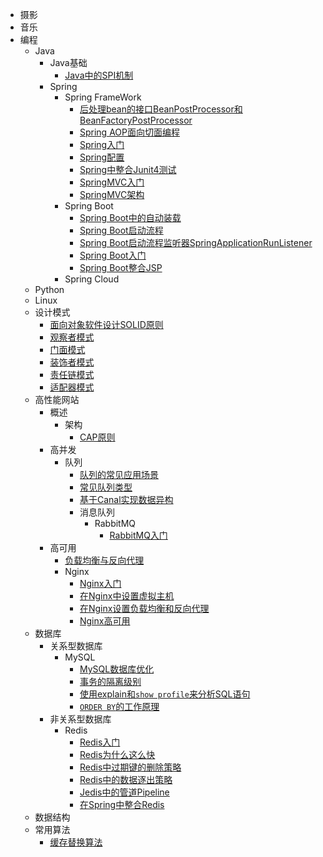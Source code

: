 - 摄影
- 音乐
- 编程
  - Java
    - Java基础
      - [Java中的SPI机制](./docs/programming/java/Java_base/SPI_specification_in_Java.md)
    - Spring
      - Spring FrameWork
        - [后处理bean的接口BeanPostProcessor和BeanFactoryPostProcessor](./docs/programming/java/spring/spring_framework/Post-processing_bean_interfaces_BeanPostProcessor_and_BeanFactoryPostProcessor.md)
        - [Spring AOP面向切面编程](./docs/programming/java/spring/spring_framework/Spring_AOP-Aspect_Oriented_Programming.md)
        - [Spring入门](./docs/programming/java/spring/spring_framework/Getting_started_with_Spring.md)
        - [Spring配置](./docs/programming/java/spring/spring_framework/Spring_configuration.md)
        - [Spring中整合Junit4测试](./docs/programming/java/spring/spring_framework/Test_with_Junit4_in_Spring.md)
        - [SpringMVC入门](./docs/programming/java/spring/spring_framework/Getting_started_with_SpringMVC.md)
        - [SpringMVC架构](./docs/programming/java/spring/spring_framework/SpringMVC_architecture.md)
      - Spring Boot
        - [Spring Boot中的自动装载](./docs/programming/java/spring/spring_boot/Automatic_loading_mechanism_in_Spring_Boot.md)
        - [Spring Boot启动流程](./docs/programming/java/spring/spring_boot/Spring_Boot_startup_process.md)
        - [Spring Boot启动流程监听器SpringApplicationRunListener](./docs/programming/java/spring/spring_boot/Spring_Boot_startup_process_monitor-SpringApplicationRunListener.md)
        - [Spring Boot入门](./docs/programming/java/spring/spring_boot/Getting_started_with_Spring_Boot.md)
        - [Spring Boot整合JSP](./docs/programming/java/spring/spring_boot/Use_JSP_in_Spring_Boot.md)
      - Spring Cloud
  - Python
  - Linux
  - 设计模式
    - [面向对象软件设计SOLID原则](./docs/programming/Design_Patterns/The_principles_of_object-oriented_software_design.md)
    - [观察者模式](./docs/programming/Design_Patterns/Observer_pattern.md)
    - [门面模式](./docs/programming/Design_Patterns/Facade_pattern.md)
    - [装饰者模式](./docs/programming/Design_Patterns/Decorator_pattern.md)
    - [责任链模式](./docs/programming/Design_Patterns/Chain_of_responsibility_pattern.md)
    - [适配器模式](./docs/programming/Design_Patterns/Adapter_pattern.md)
  - 高性能网站
    - 概述
      - 架构
        - [CAP原则](./docs/programming/high_performance_website/overview/Architecture/CAP_Principle.md)
    - 高并发
      - 队列
        - [队列的常见应用场景](./docs/programming/high_performance_website/high_concurrency/queue/common_application_scenarios_of_Nginx.md)
        - [常见队列类型](./docs/programming/high_performance_website/high_concurrency/queue/common_queue_types.md)
        - [基于Canal实现数据异构](./docs/programming/high_performance_website/high_concurrency/queue/realizing_data_heterogeneity_based_on_Canal.md)
        - 消息队列
          - RabbitMQ
            - [RabbitMQ入门](./docs/programming/high_performance_website/high_concurrency/queue/message_queue/RabbitMQ/Getting_started_with_RabbitMQ.md)
    - 高可用
      - [负载均衡与反向代理](./docs/programming/high_performance_website/high_availability/load_balancing_and_reverse_proxy/load_balancing_and_reverse_proxy.md)
      - Nginx
        - [Nginx入门](./docs/programming/high_performance_website/high_availability/load_balancing_and_reverse_proxy/nginx/Getting_started_with_nginx.md)
        - [在Nginx中设置虚拟主机](./docs/programming/high_performance_website/high_availability/load_balancing_and_reverse_proxy/nginx/Set_up_virtual_hosts_in_Nginx.md)
        - [在Nginx设置负载均衡和反向代理](./docs/programming/high_performance_website/high_availability/load_balancing_and_reverse_proxy/nginx/the_configuration_of_load_balancing_and_reverse_prohigh_concurrencyxy_in_Nginx.md)
        - [Nginx高可用](./docs/programming/high_performance_website/high_availability/load_balancing_and_reverse_proxy/nginx/Nginx_high_availability.md)
  - 数据库
    - 关系型数据库
      - MySQL
        - [MySQL数据库优化](./docs/programming/database/relational_database/MySQL_optimization.md)
        - [事务的隔离级别](./docs/programming/database/relational_database/The_isolation_level_of_transaction.md)
        - [使用explain和`show profile`来分析SQL语句](./docs/programming/database/relational_database/Use_explain_and_show-profile_to_analyze_SQL_statements.md)
        - [`ORDER BY`的工作原理](./docs/programming/database/relational_database/How_order_by_works.md)
    - 非关系型数据库
      - Redis
        - [Redis入门](./docs/programming/database/NoSQL/redis/getting_started_with_redis.md)
        - [Redis为什么这么快](./docs/programming/database/NoSQL/redis/Reasons_why_Redis_is_so_fast.md)
        - [Redis中过期键的删除策略](./docs/programming/database/NoSQL/redis/Deletion_strategy_of_expired_keys_in_Redis.md)
        - [Redis中的数据逐出策略](./docs/programming/database/NoSQL/redis/Data_eviction_strategy_in_Redis.md)
        - [Jedis中的管道Pipeline](./docs/programming/database/NoSQL/redis/Jedis_pipeline.md)
        - [在Spring中整合Redis](./docs/programming/database/NoSQL/redis/Use_redis_in_Spring_Framework.md)
  - 数据结构
  - 常用算法
    - [缓存替换算法](./docs/programming/algorithm/Cache_algorithm.md)

